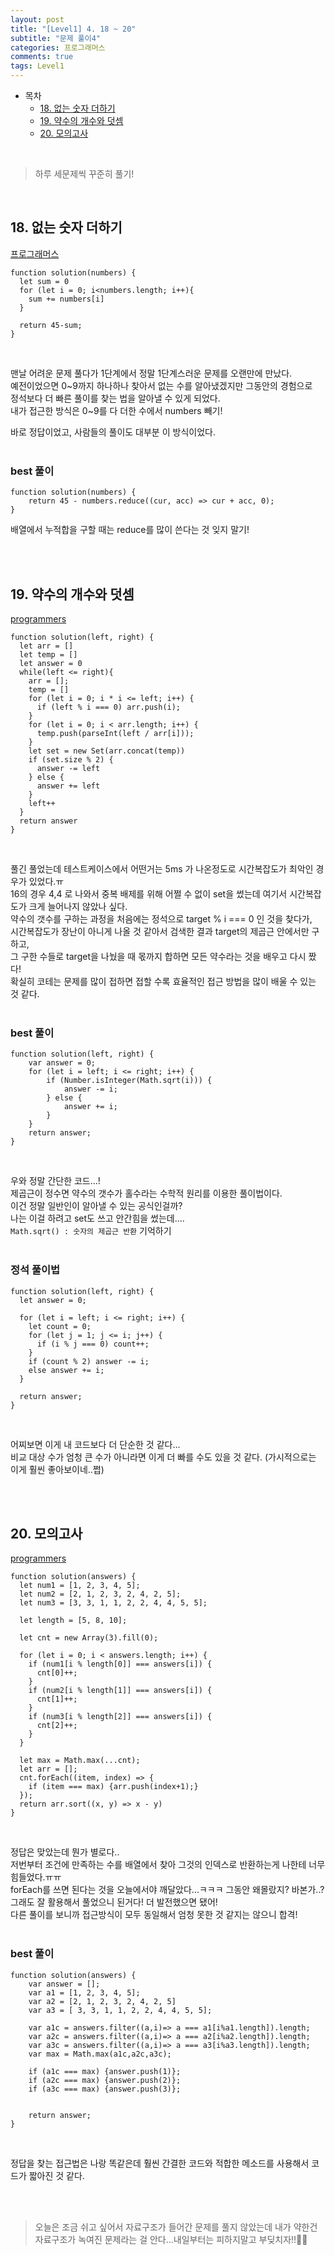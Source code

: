 ```yaml
---
layout: post
title: "[Level1] 4. 18 ~ 20"
subtitle: "문제 풀이4"
categories: 프로그래머스
comments: true
tags: Level1
---
```


- 목차
  - [18. 없는 숫자 더하기](#)
  - [19. 약수의 개수와 덧셈](#)
  - [20. 모의고사](#)


<br>

> 하루 세문제씩 꾸준히 풀기!

<br>

## 18. 없는 숫자 더하기

[프로그래머스](https://programmers.co.kr/learn/courses/30/lessons/86051) <br>

```
function solution(numbers) {
  let sum = 0
  for (let i = 0; i<numbers.length; i++){
    sum += numbers[i]
  }

  return 45-sum;
}
```

<br>

맨날 어려운 문제 풀다가 1단계에서 정말 1단계스러운 문제를 오랜만에 만났다.<br>
예전이었으면 0~9까지 하나하나 찾아서 없는 수를 알아냈겠지만 그동안의 경험으로<br>
정석보다 더 빠른 풀이를 찾는 법을 알아낼 수 있게 되었다.<br>
내가 접근한 방식은 0~9를 다 더한 수에서 numbers 빼기!<br>

바로 정답이었고, 사람들의 풀이도 대부분 이 방식이었다.<br><br>

### best 풀이

```
function solution(numbers) {
    return 45 - numbers.reduce((cur, acc) => cur + acc, 0);
}
```

배열에서 누적합을 구할 때는 reduce를 많이 쓴다는 것 잊지 말기!


<br><br>

## 19. 약수의 개수와 덧셈

[programmers](https://programmers.co.kr/learn/courses/30/lessons/77884) <br>


```
function solution(left, right) {
  let arr = []
  let temp = []
  let answer = 0
  while(left <= right){
    arr = [];
    temp = []
    for (let i = 0; i * i <= left; i++) {
      if (left % i === 0) arr.push(i);
    }
    for (let i = 0; i < arr.length; i++) {
      temp.push(parseInt(left / arr[i]));
    }
    let set = new Set(arr.concat(temp))
    if (set.size % 2) {
      answer -= left
    } else {
      answer += left
    }
    left++
  }
  return answer
}
```
<br>

풀긴 풀었는데 테스트케이스에서 어떤거는 5ms 가 나온정도로 시간복잡도가 최악인 경우가 있었다.ㅠ<br>
16의 경우 4,4 로 나와서 중복 배제를 위해 어쩔 수 없이 set을 썼는데 여기서 시간복잡도가 크게 늘어나지 않았나 싶다.<br>
약수의 갯수를 구하는 과정을 처음에는 정석으로 target % i === 0 인 것을 찾다가,<br>
시간복잡도가 장난이 아니게 나올 것 같아서 검색한 결과 target의 제곱근 안에서만 구하고,<br>
그 구한 수들로 target을 나눴을 때 몫까지 합하면 모든 약수라는 것을 배우고 다시 짰다!<br>
확실히 코테는 문제를 많이 접하면 접할 수록 효율적인 접근 방법을 많이 배울 수 있는 것 같다.<br><br>

### best 풀이

```
function solution(left, right) {
    var answer = 0;
    for (let i = left; i <= right; i++) {
        if (Number.isInteger(Math.sqrt(i))) {
            answer -= i;
        } else {
            answer += i;
        }
    }
    return answer;
}

```

<br>

우와 정말 간단한 코드...!<br>
제곱근이 정수면 약수의 갯수가 홀수라는 수학적 원리를 이용한 풀이법이다.<br>
이건 정말 일반인이 알아낼 수 있는 공식인걸까?<br>
나는 이걸 하려고 set도 쓰고 안간힘을 썼는데....<br>
`Math.sqrt() : 숫자의 제곱근 반환` 기억하기<br><br>

### 정석 풀이법

```
function solution(left, right) {
  let answer = 0;

  for (let i = left; i <= right; i++) {
    let count = 0;
    for (let j = 1; j <= i; j++) {
      if (i % j === 0) count++;
    }
    if (count % 2) answer -= i;
    else answer += i;
  }

  return answer;
}
```

<br>

어찌보면 이게 내 코드보다 더 단순한 것 같다...<br>
비교 대상 수가 엄청 큰 수가 아니라면 이게 더 빠를 수도 있을 것 같다. (가시적으로는 이게 훨씬 좋아보이네..쩝)

<br><br>

## 20. 모의고사

[programmers](https://programmers.co.kr/learn/courses/30/lessons/42840) <br>

```
function solution(answers) {
  let num1 = [1, 2, 3, 4, 5];
  let num2 = [2, 1, 2, 3, 2, 4, 2, 5];
  let num3 = [3, 3, 1, 1, 2, 2, 4, 4, 5, 5];

  let length = [5, 8, 10];

  let cnt = new Array(3).fill(0);

  for (let i = 0; i < answers.length; i++) {
    if (num1[i % length[0]] === answers[i]) {
      cnt[0]++;
    }
    if (num2[i % length[1]] === answers[i]) {
      cnt[1]++;
    }
    if (num3[i % length[2]] === answers[i]) {
      cnt[2]++;
    }
  }

  let max = Math.max(...cnt);
  let arr = [];
  cnt.forEach((item, index) => {
    if (item === max) {arr.push(index+1);}
  });
  return arr.sort((x, y) => x - y)
}
```

<br>

정답은 맞았는데 뭔가 별로다..<br>
저번부터 조건에 만족하는 수를 배열에서 찾아 그것의 인덱스로 반환하는게 나한테 너무 힘들었다.ㅠㅠ<br>
forEach를 쓰면 된다는 것을 오늘에서야 깨달았다...ㅋㅋㅋ 그동안 왜몰랐지? 바본가..?<br>
그래도 잘 활용해서 풀었으니 된거다! 더 발전했으면 됐어!<br>
다른 풀이를 보니까 접근방식이 모두 동일해서 엄청 못한 것 같지는 않으니 합격!<br><br>

### best 풀이

```
function solution(answers) {
    var answer = [];
    var a1 = [1, 2, 3, 4, 5];
    var a2 = [2, 1, 2, 3, 2, 4, 2, 5]
    var a3 = [ 3, 3, 1, 1, 2, 2, 4, 4, 5, 5];

    var a1c = answers.filter((a,i)=> a === a1[i%a1.length]).length;
    var a2c = answers.filter((a,i)=> a === a2[i%a2.length]).length;
    var a3c = answers.filter((a,i)=> a === a3[i%a3.length]).length;
    var max = Math.max(a1c,a2c,a3c);

    if (a1c === max) {answer.push(1)};
    if (a2c === max) {answer.push(2)};
    if (a3c === max) {answer.push(3)};


    return answer;
}
```

<br>

정답을 찾는 접근법은 나랑 똑같은데 훨씬 간결한 코드와 적합한 메소드를 사용해서 코드가 짧아진 것 같다.

<br><br>

> 오늘은 조금 쉬고 싶어서 자료구조가 들어간 문제를 풀지 않았는데 내가 약한건 자료구조가 녹여진 문제라는 걸 안다...내일부터는 피하지말고 부딪치자!!👑👑
